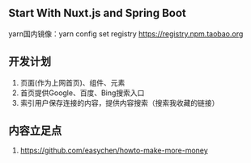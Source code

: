 ## Start With Nuxt.js and Spring Boot

yarn国内镜像：yarn config set registry https://registry.npm.taobao.org

## 开发计划
1. 页面(作为上网首页)、组件、元素
1. 首页提供Google、百度、Bing搜索入口
1. 索引用户保存连接的内容，提供内容搜索（搜索我收藏的链接）

## 内容立足点
1. https://github.com/easychen/howto-make-more-money
